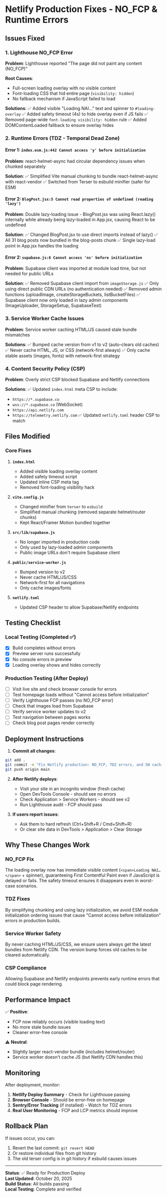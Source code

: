 # Netlify Production Fixes - NO_FCP & Runtime Errors

## Issues Fixed

### 1. Lighthouse NO_FCP Error
**Problem**: Lighthouse reported "The page did not paint any content (NO_FCP)"

**Root Causes**:
- Full-screen loading overlay with no visible content
- Font-loading CSS that hid entire page (`visibility: hidden`)
- No fallback mechanism if JavaScript failed to load

**Solutions**:
✅ Added visible "Loading NAI…" text and spinner to `#loading-overlay`
✅ Added safety timeout (4s) to hide overlay even if JS fails
✅ Removed page-wide `font-loading visibility: hidden` rule
✅ Added DOMContentLoaded fallback to ensure overlay hides

### 2. Runtime Errors (TDZ - Temporal Dead Zone)

#### Error 1: `index.esm.js:442 Cannot access 'y' before initialization`
**Problem**: react-helmet-async had circular dependency issues when chunked separately

**Solution**:
✅ Simplified Vite manual chunking to bundle react-helmet-async with react-vendor
✅ Switched from Terser to esbuild minifier (safer for ESM)

#### Error 2: `BlogPost.jsx:5 Cannot read properties of undefined (reading 'lazy')`
**Problem**: Double lazy-loading issue - BlogPost.jsx was using React.lazy() internally while already being lazy-loaded in App.jsx, causing React to be undefined

**Solution**:
✅ Changed BlogPost.jsx to use direct imports instead of lazy()
✅ All 31 blog posts now bundled in the blog-posts chunk
✅ Single lazy-load point in App.jsx handles the loading

#### Error 2: `supabase.js:6 Cannot access 'ns' before initialization`
**Problem**: Supabase client was imported at module load time, but not needed for public URLs

**Solution**:
✅ Removed Supabase client import from `imageStorage.js`
✅ Only using direct public CDN URLs (no authentication needed)
✅ Removed admin functions (uploadImage, createStorageBuckets, listBucketFiles)
✅ Supabase client now only loaded in lazy admin components (ImageUploader, StorageSetup, SupabaseTest)

### 3. Service Worker Cache Issues
**Problem**: Service worker caching HTML/JS caused stale bundle mismatches

**Solutions**:
✅ Bumped cache version from v1 to v2 (auto-clears old caches)
✅ Never cache HTML, JS, or CSS (network-first always)
✅ Only cache stable assets (images, fonts) with network-first strategy

### 4. Content Security Policy (CSP)
**Problem**: Overly strict CSP blocked Supabase and Netlify connections

**Solutions**:
✅ Updated `index.html` meta CSP to include:
  - `https://*.supabase.co`
  - `wss://*.supabase.co` (WebSocket)
  - `https://api.netlify.com`
  - `https://telemetry.netlify.com`
✅ Updated `netlify.toml` header CSP to match

## Files Modified

### Core Fixes
1. **`index.html`**
   - Added visible loading overlay content
   - Added safety timeout script
   - Updated inline CSP meta tag
   - Removed font-loading visibility hack

2. **`vite.config.js`**
   - Changed minifier from `terser` to `esbuild`
   - Simplified manual chunking (removed separate helmet/router chunks)
   - Kept React/Framer Motion bundled together

3. **`src/lib/supabase.js`**
   - No longer imported in production code
   - Only used by lazy-loaded admin components
   - Public image URLs don't require Supabase client

4. **`public/service-worker.js`**
   - Bumped version to v2
   - Never cache HTML/JS/CSS
   - Network-first for all navigations
   - Only cache images/fonts

5. **`netlify.toml`**
   - Updated CSP header to allow Supabase/Netlify endpoints

## Testing Checklist

### Local Testing (Completed ✅)
- [x] Build completes without errors
- [x] Preview server runs successfully
- [x] No console errors in preview
- [x] Loading overlay shows and hides correctly

### Production Testing (After Deploy)
- [ ] Visit live site and check browser console for errors
- [ ] Test homepage loads without "Cannot access before initialization"
- [ ] Verify Lighthouse FCP passes (no NO_FCP error)
- [ ] Check that images load from Supabase
- [ ] Verify service worker updates to v2
- [ ] Test navigation between pages works
- [ ] Check blog post pages render correctly

## Deployment Instructions

1. **Commit all changes**:
```bash
git add .
git commit -m "Fix Netlify production: NO_FCP, TDZ errors, and SW caching"
git push origin main
```

2. **After Netlify deploys**:
   - Visit your site in an incognito window (fresh cache)
   - Open DevTools Console - should see no errors
   - Check Application > Service Workers - should see v2
   - Run Lighthouse audit - FCP should pass

3. **If users report issues**:
   - Ask them to hard refresh (Ctrl+Shift+R / Cmd+Shift+R)
   - Or clear site data in DevTools > Application > Clear Storage

## Why These Changes Work

### NO_FCP Fix
The loading overlay now has immediate visible content (`<span>Loading NAI…</span>` + spinner), guaranteeing First Contentful Paint even if JavaScript is delayed or fails. The safety timeout ensures it disappears even in worst-case scenarios.

### TDZ Fixes
By simplifying chunking and using lazy initialization, we avoid ESM module initialization ordering issues that cause "Cannot access before initialization" errors in production builds.

### Service Worker Safety
By never caching HTML/JS/CSS, we ensure users always get the latest bundles from Netlify CDN. The version bump forces old caches to be cleared automatically.

### CSP Compliance
Allowing Supabase and Netlify endpoints prevents early runtime errors that could block page rendering.

## Performance Impact

✅ **Positive**:
- FCP now reliably occurs (visible loading text)
- No more stale bundle issues
- Cleaner error-free console

⚠️ **Neutral**:
- Slightly larger react-vendor bundle (includes helmet/router)
- Service worker doesn't cache JS (but Netlify CDN handles this)

## Monitoring

After deployment, monitor:
1. **Netlify Deploy Summary** - Check for Lighthouse passing
2. **Browser Console** - Should be error-free on homepage
3. **Sentry/Error Tracking** (if installed) - Watch for TDZ errors
4. **Real User Monitoring** - FCP and LCP metrics should improve

## Rollback Plan

If issues occur, you can:
1. Revert the last commit: `git revert HEAD`
2. Or restore individual files from git history
3. The old terser config is in git history if esbuild causes issues

---

**Status**: ✅ Ready for Production Deploy  
**Last Updated**: October 20, 2025  
**Build Status**: All builds passing  
**Local Testing**: Complete and verified
